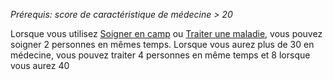*Prérequis: score de caractéristique de médecine > 20*

Lorsque vous utilisez [Soigner en camp](../../../../../../1.Regles%20generales/1.Regles%20de%20jeu/1.Base/10.%20Médecine.md#Soigner%20en%20camp) ou [Traiter une maladie](../../../../../../1.Regles%20generales/1.Regles%20de%20jeu/1.Base/10.%20Médecine.md#Traiter%20une%20maladie), vous pouvez soigner 2 personnes en mêmes temps.
Lorsque vous aurez plus de 30 en médecine, vous pouvez traiter 4 personnes en même temps et 8 lorsque vous aurez 40